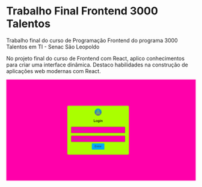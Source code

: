 # Trabalho Final Frontend 3000 Talentos

Trabalho final do curso de Programação Frontend do programa 3000 Talentos em TI - Senac São Leopoldo

No projeto final do curso de Frontend com React, aplico conhecimentos para criar uma interface dinâmica. Destaco habilidades na construção de aplicações web modernas com React.

<img src="./public/login.png">
<img src="./public/sistema.png>
